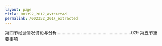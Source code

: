 ```yaml
---
layout: page
title: 002352_2017_extracted
permalink: /002352_2017_extracted
---
```


第四节经营情况讨论与分析............................................................029
第五节重要事项